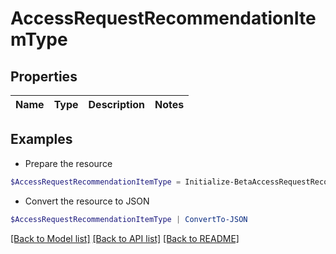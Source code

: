 # AccessRequestRecommendationItemType
## Properties

Name | Type | Description | Notes
------------ | ------------- | ------------- | -------------

## Examples

- Prepare the resource
```powershell
$AccessRequestRecommendationItemType = Initialize-BetaAccessRequestRecommendationItemType 
```

- Convert the resource to JSON
```powershell
$AccessRequestRecommendationItemType | ConvertTo-JSON
```

[[Back to Model list]](../README.md#documentation-for-models) [[Back to API list]](../README.md#documentation-for-api-endpoints) [[Back to README]](../README.md)


